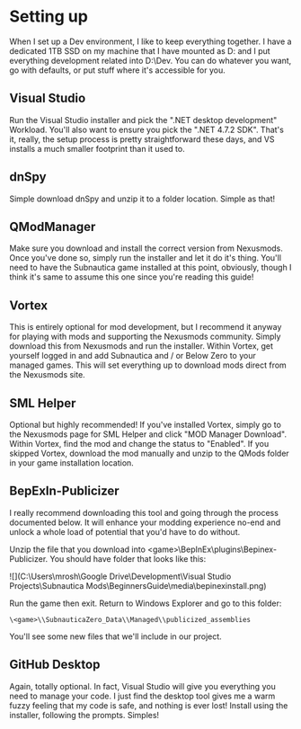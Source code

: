 # Setting up

When I set up a Dev environment, I like to keep everything together. I have a dedicated 1TB SSD on my machine that I have mounted as D: and I put everything development related into D:\\Dev. You can do whatever you want, go with defaults, or put stuff where it's accessible for you.

## Visual Studio

Run the Visual Studio installer and pick the ".NET desktop development" Workload. You'll also want to ensure you pick the ".NET 4.7.2 SDK". That's it, really, the setup process is pretty straightforward these days, and VS installs a much smaller footprint than it used to.

## dnSpy

Simple download dnSpy and unzip it to a folder location. Simple as that!

## QModManager

Make sure you download and install the correct version from Nexusmods. Once you've done so, simply run the installer and let it do it's thing. You'll need to have the Subnautica game installed at this point, obviously, though I think it's same to assume this one since you're reading this guide!

## Vortex

This is entirely optional for mod development, but I recommend it anyway for playing with mods and supporting the Nexusmods community. Simply download this from Nexusmods and run the installer. Within Vortex, get yourself logged in and add Subnautica and / or Below Zero to your managed games. This will set everything up to download mods direct from the Nexusmods site.

## SML Helper

Optional but highly recommended! If you've installed Vortex, simply go to the Nexusmods page for SML Helper and click "MOD Manager Download". Within Vortex, find the mod and change the status to "Enabled". If you skipped Vortex, download the mod manually and unzip to the QMods folder in your game installation location.

## BepExIn-Publicizer

I really recommend downloading this tool and going through the process documented below. It will enhance your modding experience no-end and unlock a whole load of potential that you'd have to do without.

Unzip the file that you download into \<game>\\BepInEx\\plugins\\Bepinex-Publicizer. You should have folder that looks like this:

![](C:\Users\mrosh\Google Drive\Development\Visual Studio Projects\Subnautica Mods\BeginnersGuide\media\bepinexinstall.png)

Run the game then exit. Return to Windows Explorer and go to this folder:

`\<game>\\SubnauticaZero_Data\\Managed\\publicized_assemblies`

You'll see some new files that we'll include in our project.

## GitHub Desktop

Again, totally optional. In fact, Visual Studio will give you everything you need to manage your code. I just find the desktop tool gives me a warm fuzzy feeling that my code is safe, and nothing is ever lost! Install using the installer, following the prompts. Simples!
